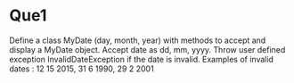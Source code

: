 # Que1

Define a class MyDate (day, month, year) with methods to accept and display a MyDate
object. Accept date as dd, mm, yyyy. Throw user defined exception InvalidDateException 
if the date is invalid.
	Examples of invalid dates : 12 15 2015, 31 6 1990, 29 2 2001
